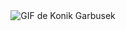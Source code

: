 <div align="center">
  <img src="https://media1.tenor.com/m/FZ5imdgkuhAAAAAd/конёкгорбунок-konik-garbusek.gif" alt="GIF de Konik Garbusek">
</div>
